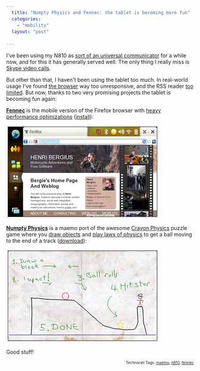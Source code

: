 ```yaml
---
  title: "Numpty Physics and Fennec: the tablet is becoming more fun"
  categories: 
    - "mobility"
  layout: "post"

---
```

<p>
I've been using my N810 as <a href="http://bergie.iki.fi/blog/the_universal_communicator/">sort of an universal communicator</a> for a while now, and for this it has generally served well. The only thing I really miss is <a href="http://www.internettablettalk.com/2007/12/13/why-the-nokia-n810-isnt-on-times-top-10-gadgets-of-the-year/">Skype video calls</a>.
</p><p>
But other than that, I haven't been using the tablet too much. In real-world usage I've found <a href="http://tabletui.wordpress.com/2008/02/03/tablet-heart-web-browser-part-i/">the browser</a> way too unresponsive, and the RSS reader <a href="http://www.internettablettalk.com/forums/showthread.php?t=13252">too limited</a>. But now, thanks to two very promising projects the tablet is becoming fun again:
</p><p>
<strong><a href="http://wiki.mozilla.org/Mobile/FennecVision">Fennec</a></strong> is the mobile version of the Firefox browser with <a href="http://arstechnica.com/news.ars/post/20080409-first-look-mozilla-fennec-targets-handheld-browser-market.html">heavy performance optimizations</a> (<a href="http://people.mozilla.org/~vladimir/fennec.install">install</a>):
</p><p>
<a href="/files/fennec-n810-bergie-20080411.png"><img src="/files/fennec-n810-bergie-20080411-tm.jpg" height="240" width="400" border="1" hspace="4" vspace="4" alt="Fennec on N810" title="Fennec on N810" /></a>
</p><p>
<strong><a href="https://garage.maemo.org/projects/numptyphysics/">Numpty Physics</a></strong> is a maemo port of the awesome <a href="http://en.wikipedia.org/wiki/Crayon_Physics">Crayon Physics</a> puzzle game where you <a href="http://www.youtube.com/watch?v=QsTqspnvAaI">draw objects</a> and <a href="http://www.youtube.com/watch?v=6Za9kJGmENk&amp;feature=related">play laws of physics</a> to get a ball moving to the end of a track (<a href="https://garage.maemo.org/frs/?group_id=638&amp;release_id=1657">download</a>):
</p><p>
<a href="/files/numptyphysics-maemo.png"><img src="/files/numptyphysics-maemo-tm.jpg" height="240" width="400" border="1" hspace="4" vspace="4" alt="Numpty Physics explanatory track" title="Numpty Physics explanatory track" /></a>
</p><p>
Good stuff!
</p>
<p style="text-align:right;font-size:10px;">Technorati Tags: <a href="http://www.technorati.com/tag/maemo">maemo</a>, <a href="http://www.technorati.com/tag/n810">n810</a>, <a href="http://www.technorati.com/tag/fennec">fennec</a></p>